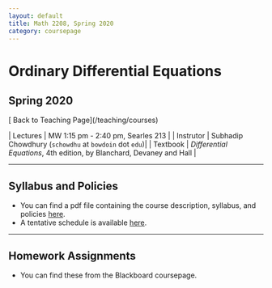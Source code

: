 ```yaml
---
layout: default
title: Math 2208, Spring 2020
category: coursepage
---
```


# Ordinary Differential Equations
## Spring 2020

<div class="backlink">
  [<i class="fas fa-arrow-circle-left"></i> Back to Teaching Page](/teaching/courses) 
</div>   

|  Lectures  | MW	1:15 pm - 2:40 pm, Searles 213 |
|  Instrutor | Subhadip Chowdhury (`schowdhu` at `bowdoin` dot `edu`)|
|  Textbook | _Differential Equations_, 4th edition, by Blanchard, Devaney and Hall |


---
## Syllabus and Policies 

+ You can find a pdf file containing the course description, syllabus, and policies [here](Spring2020_2208_Syllabus.pdf). 
+ A tentative schedule is available [here](S2020.pdf).


---

## Homework Assignments

+ You can find these from the Blackboard coursepage.
